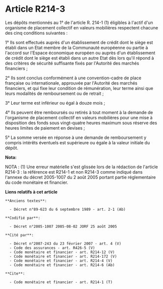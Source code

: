 # Article R214-3

Les dépôts mentionnés au 1° de l'article R. 214-1 (1) éligibles à l'actif d'un organisme de placement collectif en valeurs
mobilières respectent chacune des cinq conditions suivantes :

1° Ils sont effectués auprès d'un établissement de crédit dont le siège est établi dans un Etat membre de la Communauté
européenne ou partie à l'accord sur l'Espace économique européen ou auprès d'un établissement de crédit dont le siège est
établi dans un autre Etat dès lors qu'il répond à des critères de sécurité suffisante fixés par l'Autorité des marchés
financiers ;

2° Ils sont conclus conformément à une convention-cadre de place française ou internationale, approuvée par l'Autorité des
marchés financiers, et qui fixe leur condition de rémunération, leur terme ainsi que leurs modalités de remboursement ou de
retrait ;

3° Leur terme est inférieur ou égal à douze mois ;

4° Ils peuvent être remboursés ou retirés à tout moment à la demande de l'organisme de placement collectif en valeurs
mobilières pour une mise à disposition des fonds sous vingt-quatre heures maximum sous réserve des heures limites de paiement
en devises ;

5° La somme versée en réponse à une demande de remboursement y compris intérêts éventuels est supérieure ou égale à la valeur
initiale du dépôt.

**Nota:**

NOTA : (1) Une erreur matérielle s'est glissée lors de la rédaction de l'article R214-3 : la référence est R214-1 et non
R214-3 comme indiqué dans l'annexe du décret 2005-1007 du 2 août 2005 portant partie réglementaire du code monétaire et
financier.

**Liens relatifs à cet article**

	**Anciens textes**:

	  - Décret n°89-623 du 6 septembre 1989 - art. 2-1 (Ab)

	**Codifié par**:

	  - Décret n°2005-1007 2005-08-02 JORF 25 août 2005

	**Cité par**:

	  - Décret n°2007-243 du 23 février 2007 - art. 4 (V)
	  - Code des assurances - art. R426-5 (V)
	  - Code monétaire et financier - art. R214-12 (V)
	  - Code monétaire et financier - art. R214-172 (V)
	  - Code monétaire et financier - art. R214-4 (V)
	  - Code monétaire et financier - art. R214-6 (Ab)

	**Cite**:

	  - Code monétaire et financier - art. R214-1 (T)
